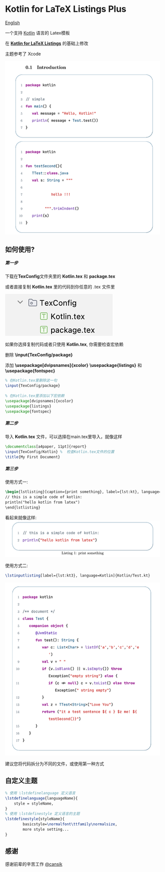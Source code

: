 # Kotlin for LaTeX Listings Plus
 [English](https://github.com/JunSilckTar/Kotlin-for-LaTeX-Listings-Plus?tab=readme-ov-file)  

一个支持 [Kotlin](https://kotlinlang.org/)  语言的 Latex模板

在 [**Kotlin for LaTeX Listings**](https://github.com/cansik/kotlin-latex-listing?tab=readme-ov-file)  的基础上修改

主题参考了 Xcode

![image](https://github.com/JunSilckTar/Kotlin-for-LaTeX-Listings-Plus/blob/main/png/main.png)

## 如何使用?

##### 第一步

下载在**TexConfig**文件夹里的 **Kotlin.tex** 和 **package.tex**  

或者直接复制 **Kotlin.tex** 里的代码到你任意的 .tex 文件里 

![image](https://github.com/JunSilckTar/Kotlin-for-LaTeX-Listings-Plus/blob/main/png/config.png)

如果你选择复制代码或者只使用 **Kotlin.tex**, 你需要检查宏依赖

删除 **\input{TexConfig/package}**

添加 **\usepackage[dvipsnames]{xcolor}**  **\usepackage{listings}** 和 **\usepackage{fontspec}**

```latex
% 在Kotlin.tex里删除这一句
\input{TexConfig/package}

% 在Kotlin.tex里添加以下宏依赖
\usepackage[dvipsnames]{xcolor}
\usepackage{listings}
\usepackage{fontspec}
```



##### 第二步

导入 **Kotlin.tex** 文件，可以选择在main.tex里导入，就像这样

```latex
\documentclass[a4paper, 11pt]{report}
\input{TexConfig/Kotlin} %  检查Kotlin.tex文件的位置
\title{My First Document}
```



##### 第三步

使用方式一:

```latex
\begin{lstlisting}[caption={print something}, label={lst:kt}, language=Kotlin]
// this is a simple code of kotlin:
println("hello kotlin from latex")
\end{lstlisting}
```

看起来就像这样:
![截屏2024-05-09 17.46.36](https://github.com/JunSilckTar/Kotlin-for-LaTeX-Listings-Plus/blob/main/png/print.png)





使用方式二:

``````latex
\lstinputlisting[label={lst:kt3}, language=Kotlin]{Kotlin/Test.kt}
``````

![截屏2024-05-09 17.46.36](https://github.com/JunSilckTar/Kotlin-for-LaTeX-Listings-Plus/blob/main/png/text.png)



建议您将代码拆分为不同的文件，或使用第一种方式

## 自定义主题

```Latex
% 使用 \lstdefinelanguage 定义语言
\lstdefinelanguage{languageName}{
    style = styleName,
}
% 使用 \lstdefinestyle 定义语言的主题
\lstdefinestyle{styleName}{
		basicstyle=\normalfont\ttfamily\normalsize,
		more style setting...
}

```

## 感谢

感谢前辈的辛苦工作 [@cansik](https://github.com/cansik)

 
